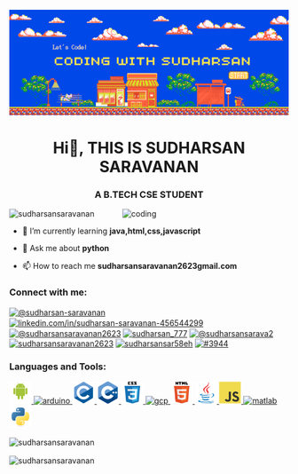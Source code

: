 ![logo](https://github.com/SudharsanSaravanan/SudharsanSaravanan/blob/main/git_banner.png)
<h1 align="center">Hi👋, THIS IS SUDHARSAN SARAVANAN</h1>
<h3 align="center">A B.TECH CSE STUDENT</h3>

<img align="right" alt="coding" width="300" src="https://images-cdn.exchange.art/qshqgr0cjqmr5phD1tK-3gnohYWmfcXwx6VWnk27o38?ext=fastly&optimize=medium">

<p align="left"> <img src="https://komarev.com/ghpvc/?username=sudharsansaravanan&label=Profile%20views&color=0e75b6&style=flat" alt="sudharsansaravanan" /> </p>

- 🌱 I’m currently learning **java,html,css,javascript**

- 💬 Ask me about **python**

- 📫 How to reach me **sudharsansaravanan2623gmail.com**

<h3 align="left">Connect with me:</h3>
<p align="left">
<a href="https://codepen.io/@sudharsan-saravanan" target="blank"><img align="center" src="https://raw.githubusercontent.com/rahuldkjain/github-profile-readme-generator/master/src/images/icons/Social/codepen.svg" alt="@sudharsan-saravanan" height="30" width="40" /></a>
<a href="https://linkedin.com/in/linkedin.com/in/sudharsan-saravanan-456544299" target="blank"><img align="center" src="https://raw.githubusercontent.com/rahuldkjain/github-profile-readme-generator/master/src/images/icons/Social/linked-in-alt.svg" alt="linkedin.com/in/sudharsan-saravanan-456544299" height="30" width="40" /></a>
<a href="https://medium.com/@sudharsansaravanan2623" target="blank"><img align="center" src="https://raw.githubusercontent.com/rahuldkjain/github-profile-readme-generator/master/src/images/icons/Social/medium.svg" alt="@sudharsansaravanan2623" height="30" width="40" /></a>
<a href="https://www.codechef.com/users/sudharsan_777" target="blank"><img align="center" src="https://cdn.jsdelivr.net/npm/simple-icons@3.1.0/icons/codechef.svg" alt="sudharsan_777" height="30" width="40" /></a>
<a href="https://www.hackerrank.com/@sudharsansarava2" target="blank"><img align="center" src="https://raw.githubusercontent.com/rahuldkjain/github-profile-readme-generator/master/src/images/icons/Social/hackerrank.svg" alt="@sudharsansarava2" height="30" width="40" /></a>
<a href="https://www.leetcode.com/sudharsansaravanan2623" target="blank"><img align="center" src="https://raw.githubusercontent.com/rahuldkjain/github-profile-readme-generator/master/src/images/icons/Social/leet-code.svg" alt="sudharsansaravanan2623" height="30" width="40" /></a>
<a href="https://auth.geeksforgeeks.org/user/sudharsansar58eh" target="blank"><img align="center" src="https://raw.githubusercontent.com/rahuldkjain/github-profile-readme-generator/master/src/images/icons/Social/geeks-for-geeks.svg" alt="sudharsansar58eh" height="30" width="40" /></a>
<a href="https://discord.gg/#3944" target="blank"><img align="center" src="https://raw.githubusercontent.com/rahuldkjain/github-profile-readme-generator/master/src/images/icons/Social/discord.svg" alt="#3944" height="30" width="40" /></a>
</p>

<h3 align="left">Languages and Tools:</h3>
<p align="left"> <a href="https://developer.android.com" target="_blank" rel="noreferrer"> <img src="https://raw.githubusercontent.com/devicons/devicon/master/icons/android/android-original-wordmark.svg" alt="android" width="40" height="40"/> </a> <a href="https://www.arduino.cc/" target="_blank" rel="noreferrer"> <img src="https://cdn.worldvectorlogo.com/logos/arduino-1.svg" alt="arduino" width="40" height="40"/> </a> <a href="https://www.cprogramming.com/" target="_blank" rel="noreferrer"> <img src="https://raw.githubusercontent.com/devicons/devicon/master/icons/c/c-original.svg" alt="c" width="40" height="40"/> </a> <a href="https://www.w3schools.com/cpp/" target="_blank" rel="noreferrer"> <img src="https://raw.githubusercontent.com/devicons/devicon/master/icons/cplusplus/cplusplus-original.svg" alt="cplusplus" width="40" height="40"/> </a> <a href="https://www.w3schools.com/css/" target="_blank" rel="noreferrer"> <img src="https://raw.githubusercontent.com/devicons/devicon/master/icons/css3/css3-original-wordmark.svg" alt="css3" width="40" height="40"/> </a> <a href="https://cloud.google.com" target="_blank" rel="noreferrer"> <img src="https://www.vectorlogo.zone/logos/google_cloud/google_cloud-icon.svg" alt="gcp" width="40" height="40"/> </a> <a href="https://www.w3.org/html/" target="_blank" rel="noreferrer"> <img src="https://raw.githubusercontent.com/devicons/devicon/master/icons/html5/html5-original-wordmark.svg" alt="html5" width="40" height="40"/> </a> <a href="https://www.java.com" target="_blank" rel="noreferrer"> <img src="https://raw.githubusercontent.com/devicons/devicon/master/icons/java/java-original.svg" alt="java" width="40" height="40"/> </a> <a href="https://developer.mozilla.org/en-US/docs/Web/JavaScript" target="_blank" rel="noreferrer"> <img src="https://raw.githubusercontent.com/devicons/devicon/master/icons/javascript/javascript-original.svg" alt="javascript" width="40" height="40"/> </a> <a href="https://www.mathworks.com/" target="_blank" rel="noreferrer"> <img src="https://upload.wikimedia.org/wikipedia/commons/2/21/Matlab_Logo.png" alt="matlab" width="40" height="40"/> </a> <a href="https://www.python.org" target="_blank" rel="noreferrer"> <img src="https://raw.githubusercontent.com/devicons/devicon/master/icons/python/python-original.svg" alt="python" width="40" height="40"/> </a> </p>

<p><img align="center" src="https://github-readme-stats.vercel.app/api/top-langs?username=sudharsansaravanan&show_icons=true&locale=en&layout=compact" alt="sudharsansaravanan" /></p>

<p><img align="center" src="https://github-readme-streak-stats.herokuapp.com/?user=sudharsansaravanan&" alt="sudharsansaravanan" /></p>
